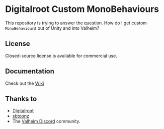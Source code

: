 # Digitalroot Custom MonoBehaviours

This repository is trying to answer the question. How do I get custom `MonoBehaviour`s out of Unity and into Valheim? 

## License
Closed-source license is available for commercial use.

## Documentation
Check out the [Wiki](https://github.com/Digitalroot-Valheim/Digitalroot.CustomMonoBehaviours/wiki)

## Thanks to 
- <a href="https://github.com/Digitalroot" target="_blank">Digitalroot</a>
- <a href="https://github.com/sbtoonz" target="_blank">sbtoonz</a>
- The <a href="https://discord.gg/GUEBuCuAMz" target="_blank">Valheim Discord</a> community. 
